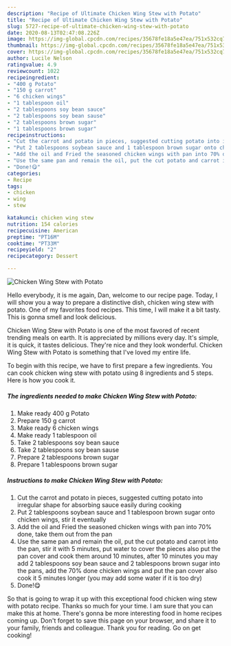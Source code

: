 ```yaml
---
description: "Recipe of Ultimate Chicken Wing Stew with Potato"
title: "Recipe of Ultimate Chicken Wing Stew with Potato"
slug: 5727-recipe-of-ultimate-chicken-wing-stew-with-potato
date: 2020-08-13T02:47:08.226Z
image: https://img-global.cpcdn.com/recipes/35678fe18a5e47ea/751x532cq70/chicken-wing-stew-with-potato-recipe-main-photo.jpg
thumbnail: https://img-global.cpcdn.com/recipes/35678fe18a5e47ea/751x532cq70/chicken-wing-stew-with-potato-recipe-main-photo.jpg
cover: https://img-global.cpcdn.com/recipes/35678fe18a5e47ea/751x532cq70/chicken-wing-stew-with-potato-recipe-main-photo.jpg
author: Lucile Nelson
ratingvalue: 4.9
reviewcount: 1022
recipeingredient:
- "400 g Potato"
- "150 g carrot"
- "6 chicken wings"
- "1 tablespoon oil"
- "2 tablespoons soy bean sauce"
- "2 tablespoons soy bean sause"
- "2 tablespoons brown sugar"
- "1 tablespoons brown sugar"
recipeinstructions:
- "Cut the carrot and potato in pieces, suggested cutting potato into irregular shape for absorbing sauce easily during cooking"
- "Put 2 tablespoons soybean sauce and 1 tablespoon brown sugar onto chicken wings, stir it eventually"
- "Add the oil and Fried the seasoned chicken wings with pan into 70% done, take them out from the pan"
- "Use the same pan and remain the oil, put the cut potato and carrot into the pan, stir it with 5 minutes, put water to cover the pieces also put the pan cover and cook them around 10 minutes, after 10 minutes you may add 2 tablespoons soy bean sauce and 2 tablespoons brown sugar into the pans, add the 70% done chicken wings and put the pan cover also cook it 5 minutes longer (you may add some water if it is too dry)"
- "Done!😋"
categories:
- Recipe
tags:
- chicken
- wing
- stew

katakunci: chicken wing stew 
nutrition: 154 calories
recipecuisine: American
preptime: "PT16M"
cooktime: "PT33M"
recipeyield: "2"
recipecategory: Dessert

---
```



![Chicken Wing Stew with Potato](https://img-global.cpcdn.com/recipes/35678fe18a5e47ea/751x532cq70/chicken-wing-stew-with-potato-recipe-main-photo.jpg)

Hello everybody, it is me again, Dan, welcome to our recipe page. Today, I will show you a way to prepare a distinctive dish, chicken wing stew with potato. One of my favorites food recipes. This time, I will make it a bit tasty. This is gonna smell and look delicious.



Chicken Wing Stew with Potato is one of the most favored of recent trending meals on earth. It is appreciated by millions every day. It's simple, it is quick, it tastes delicious. They're nice and they look wonderful. Chicken Wing Stew with Potato is something that I've loved my entire life.


To begin with this recipe, we have to first prepare a few ingredients. You can cook chicken wing stew with potato using 8 ingredients and 5 steps. Here is how you cook it.

<!--inarticleads1-->

##### The ingredients needed to make Chicken Wing Stew with Potato:

1. Make ready 400 g Potato
1. Prepare 150 g carrot
1. Make ready 6 chicken wings
1. Make ready 1 tablespoon oil
1. Take 2 tablespoons soy bean sauce
1. Take 2 tablespoons soy bean sause
1. Prepare 2 tablespoons brown sugar
1. Prepare 1 tablespoons brown sugar




<!--inarticleads2-->

##### Instructions to make Chicken Wing Stew with Potato:

1. Cut the carrot and potato in pieces, suggested cutting potato into irregular shape for absorbing sauce easily during cooking
1. Put 2 tablespoons soybean sauce and 1 tablespoon brown sugar onto chicken wings, stir it eventually
1. Add the oil and Fried the seasoned chicken wings with pan into 70% done, take them out from the pan
1. Use the same pan and remain the oil, put the cut potato and carrot into the pan, stir it with 5 minutes, put water to cover the pieces also put the pan cover and cook them around 10 minutes, after 10 minutes you may add 2 tablespoons soy bean sauce and 2 tablespoons brown sugar into the pans, add the 70% done chicken wings and put the pan cover also cook it 5 minutes longer (you may add some water if it is too dry)
1. Done!😋




So that is going to wrap it up with this exceptional food chicken wing stew with potato recipe. Thanks so much for your time. I am sure that you can make this at home. There's gonna be more interesting food in home recipes coming up. Don't forget to save this page on your browser, and share it to your family, friends and colleague. Thank you for reading. Go on get cooking!
